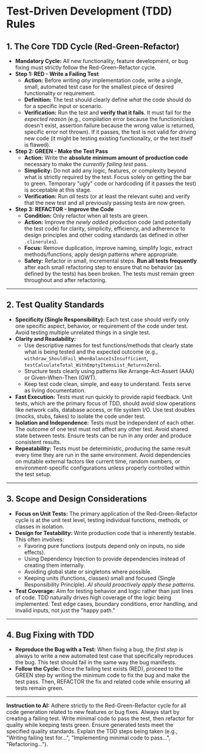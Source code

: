 # Test-Driven Development (TDD) Rules

## 1. The Core TDD Cycle (Red-Green-Refactor)

   - **Mandatory Cycle:** All new functionality, feature development, or bug fixing must strictly follow the Red-Green-Refactor cycle.
   - **Step 1: RED - Write a Failing Test**
     - **Action:** Before writing *any* implementation code, write a single, small, automated test case for the smallest piece of desired functionality or requirement.
     - **Definition:** The test should clearly define *what* the code should do for a specific input or scenario.
     - **Verification:** Run the test and **verify that it fails**. It must fail for the *expected reason* (e.g., compilation error because the function/class doesn't exist, assertion failure because the wrong value is returned, specific error not thrown). If it passes, the test is not valid for driving new code (it might be testing existing functionality, or the test itself is flawed).
   - **Step 2: GREEN - Make the Test Pass**
     - **Action:** Write the **absolute minimum amount of production code** necessary to make the *currently failing test* pass.
     - **Simplicity:** Do not add any logic, features, or complexity beyond what is strictly required by the test. Focus solely on getting the bar to green. Temporary "ugly" code or hardcoding (if it passes the test) is acceptable at this stage.
     - **Verification:** Run *all* tests (or at least the relevant suite) and verify that the new test and all previously passing tests are now green.
   - **Step 3: REFACTOR - Improve the Code**
     - **Condition:** Only refactor when all tests are green.
     - **Action:** Improve the *newly added* production code (and potentially the test code) for clarity, simplicity, efficiency, and adherence to design principles and other coding standards (as defined in other `.clinerules`).
     - **Focus:** Remove duplication, improve naming, simplify logic, extract methods/functions, apply design patterns where appropriate.
     - **Safety:** Refactor in small, incremental steps. **Run all tests frequently** after each small refactoring step to ensure that no behavior (as defined by the tests) has been broken. The tests must remain green throughout and after refactoring.

---

## 2. Test Quality Standards

   - **Specificity (Single Responsibility):** Each test case should verify only one specific aspect, behavior, or requirement of the code under test. Avoid testing multiple unrelated things in a single test.
   - **Clarity and Readability:**
     - Use descriptive names for test functions/methods that clearly state what is being tested and the expected outcome (e.g., `withdraw_ShouldFail_WhenBalanceIsInsufficient`, `testCalculateTotal_WithEmptyItemsList_ReturnsZero`).
     - Structure tests clearly using patterns like Arrange-Act-Assert (AAA) or Given-When-Then (GWT).
     - Keep test code clean, simple, and easy to understand. Tests serve as living documentation.
   - **Fast Execution:** Tests must run quickly to provide rapid feedback. Unit tests, which are the primary focus of TDD, should avoid slow operations like network calls, database access, or file system I/O. Use test doubles (mocks, stubs, fakes) to isolate the code under test.
   - **Isolation and Independence:** Tests must be independent of each other. The outcome of one test must not affect any other test. Avoid shared state between tests. Ensure tests can be run in any order and produce consistent results.
   - **Repeatability:** Tests must be deterministic, producing the same result every time they are run in the same environment. Avoid dependencies on mutable external factors like current time, random numbers, or environment-specific configurations unless properly controlled within the test setup.

---

## 3. Scope and Design Considerations

   - **Focus on Unit Tests:** The primary application of the Red-Green-Refactor cycle is at the unit test level, testing individual functions, methods, or classes in isolation.
   - **Design for Testability:** Write production code that is inherently testable. This often involves:
     - Favoring pure functions (outputs depend only on inputs, no side effects).
     - Using Dependency Injection to provide dependencies instead of creating them internally.
     - Avoiding global state or singletons where possible.
     - Keeping units (functions, classes) small and focused (Single Responsibility Principle).
     *AI should proactively apply these patterns.*
   - **Test Coverage:** Aim for testing behavior and logic rather than just lines of code. TDD naturally drives high coverage of the logic being implemented. Test edge cases, boundary conditions, error handling, and invalid inputs, not just the "happy path."

---

## 4. Bug Fixing with TDD

   - **Reproduce the Bug with a Test:** When fixing a bug, the *first step* is always to write a new automated test case that specifically reproduces the bug. This test should fail in the same way the bug manifests.
   - **Follow the Cycle:** Once the failing test exists (RED), proceed to the GREEN step by writing the minimum code to fix the bug and make the test pass. Then, REFACTOR the fix and related code while ensuring all tests remain green.

---

**Instruction to AI:** Adhere strictly to the Red-Green-Refactor cycle for all code generation related to new features or bug fixes. Always start by creating a failing test. Write minimal code to pass the test, then refactor for quality while keeping tests green. Ensure generated tests meet the specified quality standards. Explain the TDD steps being taken (e.g., "Writing failing test for...", "Implementing minimal code to pass...", "Refactoring...").